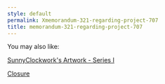 ```yaml
---
style: default
permalink: Xmemorandum-321-regarding-project-707
title: memorandum-321-regarding-project-707
---
```

You may also like:

[SunnyClockwork's Artwork  - Series I](http://scp-wiki.net/sunny-art-series-1)

[Closure](http://scp-wiki.net/dontcallitacomebackbecauseidontknowifillstay)
